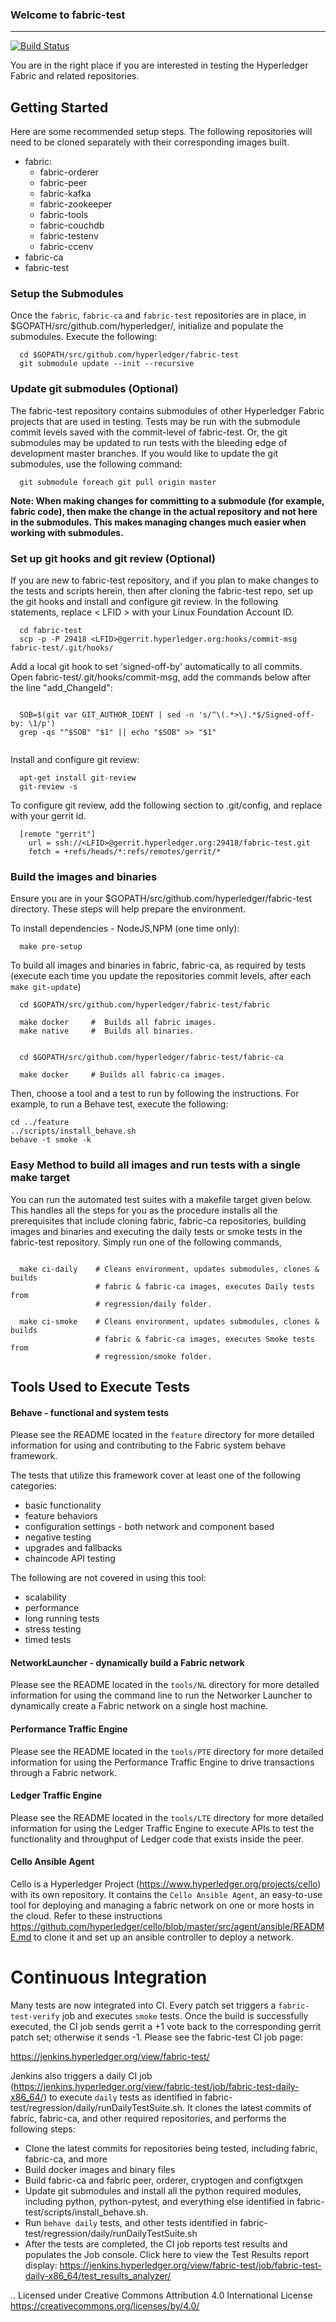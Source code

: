 ### Welcome to fabric-test
-------

[![Build Status](https://jenkins.hyperledger.org/buildStatus/icon?job=fabric-test-merge-x86_64)](https://jenkins.hyperledger.org/view/fabric-test/job/fabric-test-merge-x86_64/)

You are in the right place if you are interested in testing the Hyperledger Fabric and related repositories.

## Getting Started
Here are some recommended setup steps.
The following repositories will need to be cloned separately with their corresponding images built.
* fabric:
    * fabric-orderer
    * fabric-peer
    * fabric-kafka
    * fabric-zookeeper
    * fabric-tools
    * fabric-couchdb
    * fabric-testenv
    * fabric-ccenv
* fabric-ca
* fabric-test

### Setup the Submodules
Once the `fabric`, `fabric-ca` and `fabric-test` repositories are in place, in $GOPATH/src/github.com/hyperledger/,
initialize and populate the submodules. Execute the following:
```
  cd $GOPATH/src/github.com/hyperledger/fabric-test
  git submodule update --init --recursive
```

### Update git submodules (Optional)
The fabric-test repository contains submodules of other Hyperledger Fabric projects that are used in testing.
Tests may be run with the submodule commit levels saved with the commit-level of fabric-test.
Or, the git submodules may be updated to run tests with the bleeding edge of development master branches.
If you would like to update the git submodules, use the following command:
```
  git submodule foreach git pull origin master
```
**Note: When making changes for committing to a submodule (for example, fabric code), then make the change in the actual repository and not here in the submodules. This makes managing changes much easier when working with submodules.**

### Set up git hooks and git review (Optional)

If you are new to fabric-test repository, and if you plan to make changes to the tests and scripts herein, then after cloning the fabric-test repo, set up the git hooks and install and configure git review. In the following statements, replace < LFID > with your
Linux Foundation Account ID.

```
  cd fabric-test
  scp -p -P 29418 <LFID>@gerrit.hyperledger.org:hooks/commit-msg fabric-test/.git/hooks/

```

Add a local git hook to set 'signed-off-by' automatically to all commits.
Open fabric-test/.git/hooks/commit-msg, add the commands below after the line
"add_ChangeId":

```

  SOB=$(git var GIT_AUTHOR_IDENT | sed -n 's/^\(.*>\).*$/Signed-off-by: \1/p')
  grep -qs "^$SOB" "$1" || echo "$SOB" >> "$1"


```

Install and configure git review:

```
  apt-get install git-review
  git-review -s

```

To configure git review, add the following section to .git/config, and replace <LFID> with your gerrit id.

```
  [remote "gerrit"]
    url = ssh://<LFID>@gerrit.hyperledger.org:29418/fabric-test.git
    fetch = +refs/heads/*:refs/remotes/gerrit/*

```

### Build the images and binaries

Ensure you are in your $GOPATH/src/github.com/hyperledger/fabric-test directory. These steps will help prepare the environment.

To install dependencies - NodeJS,NPM (one time only):
```
  make pre-setup
```

To build all images and binaries in fabric, fabric-ca, as required by tests (execute each time you update the repositories commit levels, after each `make git-update`)

```
  cd $GOPATH/src/github.com/hyperledger/fabric-test/fabric

  make docker     #  Builds all fabric images.
  make native     #  Builds all binaries.


  cd $GOPATH/src/github.com/hyperledger/fabric-test/fabric-ca

  make docker     # Builds all fabric-ca images.

```

Then, choose a tool and a test to run by following the instructions. For example, to run a Behave test, execute the following:

```
cd ../feature
../scripts/install_behave.sh
behave -t smoke -k
```

### Easy Method to build all images and run tests with a single make target

You can run the automated test suites with a makefile target given below. This handles all the steps for you as the procedure installs all the prerequisites that include cloning fabric, fabric-ca repositories, building images and binaries and executing the daily tests or smoke tests in the fabric-test repository. Simply run one of the following commands,

```

  make ci-daily    # Cleans environment, updates submodules, clones & builds
                   # fabric & fabric-ca images, executes Daily tests from
                   # regression/daily folder.

  make ci-smoke    # Cleans environment, updates submodules, clones & builds
                   # fabric & fabric-ca images, executes Smoke tests from
                   # regression/smoke folder.

```

## Tools Used to Execute Tests

#### Behave - functional and system tests
Please see the README located in the `feature` directory for more detailed information for using and contributing to the Fabric system behave framework.

The tests that utilize this framework cover at least one of the following categories:
* basic functionality
* feature behaviors
* configuration settings - both network and component based
* negative testing
* upgrades and fallbacks
* chaincode API testing

The following are not covered in using this tool:
* scalability
* performance
* long running tests
* stress testing
* timed tests

#### NetworkLauncher - dynamically build a Fabric network
Please see the README located in the `tools/NL` directory for more detailed information for using the command line to run the Networker Launcher to dynamically create a Fabric network on a single host machine.

#### Performance Traffic Engine
Please see the README located in the `tools/PTE` directory for more detailed information for using the Performance Traffic Engine to drive transactions through a Fabric network.

#### Ledger Traffic Engine
Please see the README located in the `tools/LTE` directory for more detailed information for using the Ledger Traffic Engine to execute APIs to test the functionality and throughput of Ledger code that exists inside the peer.

#### Cello Ansible Agent
Cello is a Hyperledger Project (https://www.hyperledger.org/projects/cello) with its own repository.
It contains the `Cello Ansible Agent`, an easy-to-use tool for
deploying and managing a fabric network on one or more hosts in the cloud.
Refer to these instructions
https://github.com/hyperledger/cello/blob/master/src/agent/ansible/README.md
to clone it and set up an ansible controller to deploy a network.


# Continuous Integration

Many tests are now integrated into CI. Every patch set triggers a `fabric-test-verify` job and executes `smoke` tests. Once the build is successfully executed, the CI job sends gerrit a +1 vote back to the corresponding gerrit patch set; otherwise it sends -1. Please see the  fabric-test CI job page:

https://jenkins.hyperledger.org/view/fabric-test/

Jenkins also triggers a daily CI job (https://jenkins.hyperledger.org/view/fabric-test/job/fabric-test-daily-x86_64/) to execute `daily` tests as identified in fabric-test/regression/daily/runDailyTestSuite.sh. It clones the latest commits of fabric, fabric-ca, and other required repositories, and performs the following steps:

* Clone the latest commits for repositories being tested, including fabric, fabric-ca, and more
* Build docker images and binary files
* Build fabric-ca and fabric peer, orderer, cryptogen and configtxgen
* Update git submodules and install all the python required modules, including python, python-pytest, and everything else identified in fabric-test/scripts/install_behave.sh.
* Run `behave daily` tests, and other tests identified in fabric-test/regression/daily/runDailyTestSuite.sh
* After the tests are completed, the CI job reports test results and populates the Job console. Click here to view the Test Results report display:
https://jenkins.hyperledger.org/view/fabric-test/job/fabric-test-daily-x86_64/test_results_analyzer/

.. Licensed under Creative Commons Attribution 4.0 International License
   https://creativecommons.org/licenses/by/4.0/

